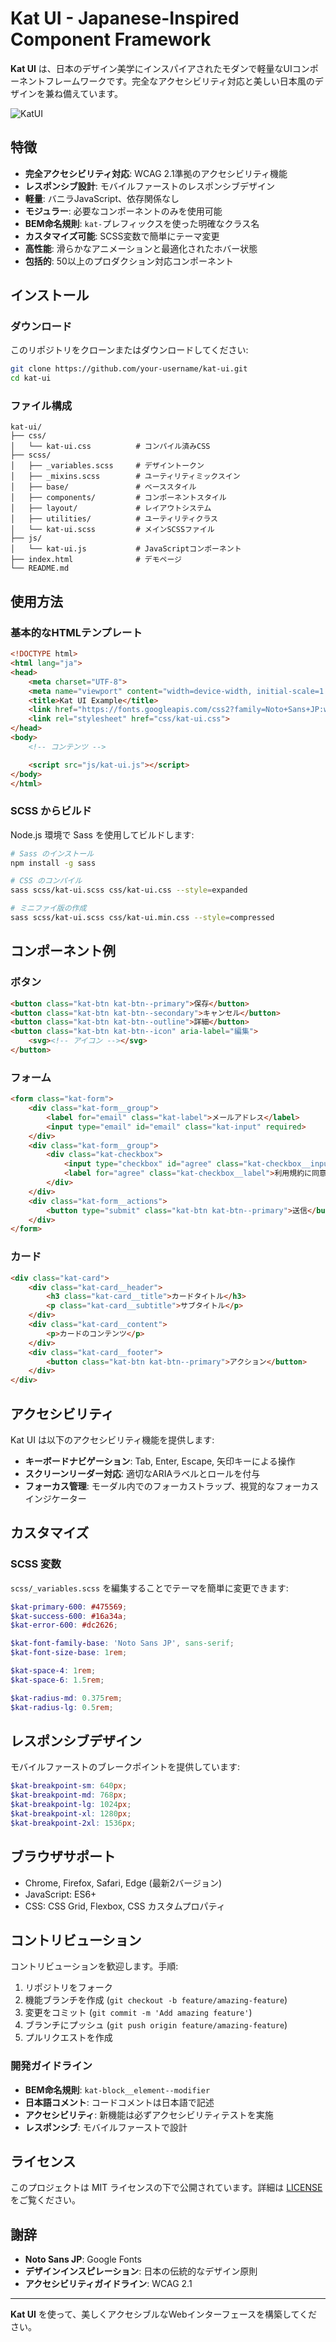 # Kat UI - Japanese-Inspired Component Framework

**Kat UI** は、日本のデザイン美学にインスパイアされたモダンで軽量なUIコンポーネントフレームワークです。完全なアクセシビリティ対応と美しい日本風のデザインを兼ね備えています。

![KatUI](https://github.com/user-attachments/assets/b43971fd-04b5-4e64-b199-e311e3010d3e)


## 特徴

- **完全アクセシビリティ対応**: WCAG 2.1準拠のアクセシビリティ機能  
- **レスポンシブ設計**: モバイルファーストのレスポンシブデザイン  
- **軽量**: バニラJavaScript、依存関係なし  
- **モジュラー**: 必要なコンポーネントのみを使用可能  
- **BEM命名規則**: `kat-`プレフィックスを使った明確なクラス名  
- **カスタマイズ可能**: SCSS変数で簡単にテーマ変更  
- **高性能**: 滑らかなアニメーションと最適化されたホバー状態  
- **包括的**: 50以上のプロダクション対応コンポーネント  

## インストール

### ダウンロード

このリポジトリをクローンまたはダウンロードしてください:

```bash
git clone https://github.com/your-username/kat-ui.git
cd kat-ui
```

### ファイル構成

```
kat-ui/
├── css/
│   └── kat-ui.css          # コンパイル済みCSS
├── scss/
│   ├── _variables.scss     # デザイントークン
│   ├── _mixins.scss        # ユーティリティミックスイン
│   ├── base/               # ベーススタイル
│   ├── components/         # コンポーネントスタイル
│   ├── layout/             # レイアウトシステム
│   ├── utilities/          # ユーティリティクラス
│   └── kat-ui.scss         # メインSCSSファイル
├── js/
│   └── kat-ui.js           # JavaScriptコンポーネント
├── index.html              # デモページ
└── README.md
```

## 使用方法

### 基本的なHTMLテンプレート

```html
<!DOCTYPE html>
<html lang="ja">
<head>
    <meta charset="UTF-8">
    <meta name="viewport" content="width=device-width, initial-scale=1.0">
    <title>Kat UI Example</title>
    <link href="https://fonts.googleapis.com/css2?family=Noto+Sans+JP:wght@300;400;500;700&display=swap" rel="stylesheet">
    <link rel="stylesheet" href="css/kat-ui.css">
</head>
<body>
    <!-- コンテンツ -->

    <script src="js/kat-ui.js"></script>
</body>
</html>
```

### SCSS からビルド

Node.js 環境で Sass を使用してビルドします:

```bash
# Sass のインストール
npm install -g sass

# CSS のコンパイル
sass scss/kat-ui.scss css/kat-ui.css --style=expanded

# ミニファイ版の作成
sass scss/kat-ui.scss css/kat-ui.min.css --style=compressed
```

## コンポーネント例

### ボタン

```html
<button class="kat-btn kat-btn--primary">保存</button>
<button class="kat-btn kat-btn--secondary">キャンセル</button>
<button class="kat-btn kat-btn--outline">詳細</button>
<button class="kat-btn kat-btn--icon" aria-label="編集">
    <svg><!-- アイコン --></svg>
</button>
```

### フォーム

```html
<form class="kat-form">
    <div class="kat-form__group">
        <label for="email" class="kat-label">メールアドレス</label>
        <input type="email" id="email" class="kat-input" required>
    </div>
    <div class="kat-form__group">
        <div class="kat-checkbox">
            <input type="checkbox" id="agree" class="kat-checkbox__input">
            <label for="agree" class="kat-checkbox__label">利用規約に同意する</label>
        </div>
    </div>
    <div class="kat-form__actions">
        <button type="submit" class="kat-btn kat-btn--primary">送信</button>
    </div>
</form>
```

### カード

```html
<div class="kat-card">
    <div class="kat-card__header">
        <h3 class="kat-card__title">カードタイトル</h3>
        <p class="kat-card__subtitle">サブタイトル</p>
    </div>
    <div class="kat-card__content">
        <p>カードのコンテンツ</p>
    </div>
    <div class="kat-card__footer">
        <button class="kat-btn kat-btn--primary">アクション</button>
    </div>
</div>
```

## アクセシビリティ

Kat UI は以下のアクセシビリティ機能を提供します:

- **キーボードナビゲーション**: Tab, Enter, Escape, 矢印キーによる操作  
- **スクリーンリーダー対応**: 適切なARIAラベルとロールを付与  
- **フォーカス管理**: モーダル内でのフォーカストラップ、視覚的なフォーカスインジケーター  

## カスタマイズ

### SCSS 変数

`scss/_variables.scss` を編集することでテーマを簡単に変更できます:

```scss
$kat-primary-600: #475569;
$kat-success-600: #16a34a;
$kat-error-600: #dc2626;

$kat-font-family-base: 'Noto Sans JP', sans-serif;
$kat-font-size-base: 1rem;

$kat-space-4: 1rem;
$kat-space-6: 1.5rem;

$kat-radius-md: 0.375rem;
$kat-radius-lg: 0.5rem;
```

## レスポンシブデザイン

モバイルファーストのブレークポイントを提供しています:

```scss
$kat-breakpoint-sm: 640px;
$kat-breakpoint-md: 768px;
$kat-breakpoint-lg: 1024px;
$kat-breakpoint-xl: 1280px;
$kat-breakpoint-2xl: 1536px;
```

## ブラウザサポート

- Chrome, Firefox, Safari, Edge (最新2バージョン)  
- JavaScript: ES6+  
- CSS: CSS Grid, Flexbox, CSS カスタムプロパティ  

## コントリビューション

コントリビューションを歓迎します。手順:

1. リポジトリをフォーク  
2. 機能ブランチを作成 (`git checkout -b feature/amazing-feature`)  
3. 変更をコミット (`git commit -m 'Add amazing feature'`)  
4. ブランチにプッシュ (`git push origin feature/amazing-feature`)  
5. プルリクエストを作成  

### 開発ガイドライン

- **BEM命名規則**: `kat-block__element--modifier`  
- **日本語コメント**: コードコメントは日本語で記述  
- **アクセシビリティ**: 新機能は必ずアクセシビリティテストを実施  
- **レスポンシブ**: モバイルファーストで設計  

## ライセンス

このプロジェクトは MIT ライセンスの下で公開されています。詳細は [LICENSE](LICENSE) をご覧ください。

## 謝辞

- **Noto Sans JP**: Google Fonts  
- **デザインインスピレーション**: 日本の伝統的なデザイン原則  
- **アクセシビリティガイドライン**: WCAG 2.1  

---

**Kat UI** を使って、美しくアクセシブルなWebインターフェースを構築してください。
